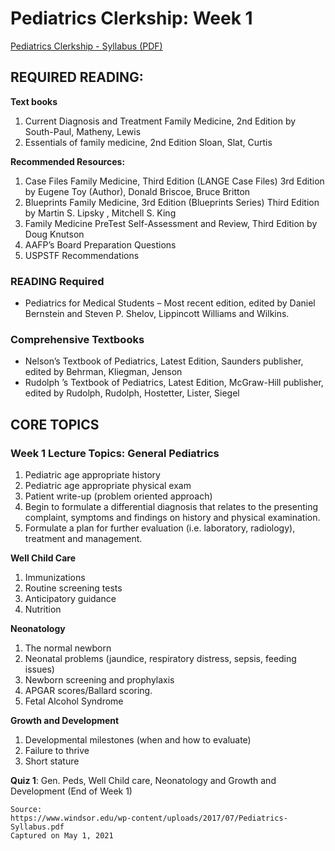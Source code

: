 # Pediatrics Clerkship: Week 1

[Pediatrics Clerkship - Syllabus (PDF)](/usmle/peds/Pediatrics-Syllabus.pdf)

## REQUIRED READING:

**Text books**

1. Current Diagnosis and Treatment Family Medicine, 2nd Edition by South-Paul, Matheny, Lewis
2. Essentials of family medicine, 2nd Edition Sloan, Slat, Curtis

**Recommended Resources:**

1. Case Files Family Medicine, Third Edition (LANGE Case Files) 3rd Edition by Eugene
Toy (Author), Donald Briscoe, Bruce Britton
2. Blueprints Family Medicine, 3rd Edition (Blueprints Series) Third Edition by Martin S.
Lipsky , Mitchell S. King
3. Family Medicine PreTest Self-Assessment and Review, Third Edition by Doug Knutson
4. AAFP’s Board Preparation Questions
5. USPSTF Recommendations

### READING Required

* Pediatrics for Medical Students – Most recent edition, edited by Daniel Bernstein and Steven P. Shelov, Lippincott Williams and Wilkins.

### Comprehensive Textbooks

* Nelson’s Textbook of Pediatrics, Latest Edition, Saunders publisher, edited by Behrman, Kliegman, Jenson
* Rudolph ’s Textbook of Pediatrics, Latest Edition, McGraw-Hill publisher, edited by Rudolph, Rudolph, Hostetter, Lister, Siegel

## CORE TOPICS

### Week 1 Lecture Topics: General Pediatrics

1. Pediatric age appropriate history
2. Pediatric age appropriate physical exam
3. Patient write-up (problem oriented approach)
4. Begin to formulate a differential diagnosis that relates to the presenting complaint, symptoms and findings on history and physical examination.
5. Formulate a plan for further evaluation (i.e. laboratory, radiology), treatment and management.

**Well Child Care**

1. Immunizations
2. Routine screening tests
3. Anticipatory guidance
4. Nutrition

**Neonatology**

1. The normal newborn
2. Neonatal problems (jaundice, respiratory distress, sepsis, feeding issues)
3. Newborn screening and prophylaxis
4. APGAR scores/Ballard scoring.
5. Fetal Alcohol Syndrome

**Growth and Development**

1. Developmental milestones (when and how to evaluate)
2. Failure to thrive
3. Short stature

**Quiz 1**: Gen. Peds, Well Child care, Neonatology and Growth and Development (End of Week 1)

```
Source:
https://www.windsor.edu/wp-content/uploads/2017/07/Pediatrics-Syllabus.pdf
Captured on May 1, 2021
```
